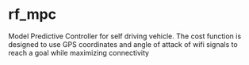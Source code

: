 # rf_mpc

Model Predictive Controller for self driving vehicle. The cost function is designed to use GPS coordinates and angle of attack of wifi signals to reach a goal while maximizing connectivity
